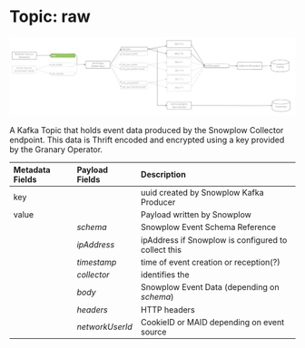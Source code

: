 # Topic: raw

![](../.gitbook/assets/dataflow_raw.png)

A Kafka Topic that holds event data produced by the Snowplow Collector endpoint. This data is Thrift encoded and encrypted using a key provided by the Granary Operator.

| Metadata Fields | Payload Fields | Description |
| :--- | :--- | :--- |
| key |  | uuid created by Snowplow Kafka Producer |
| value |  | Payload written by Snowplow |
|  | _schema_ | Snowplow Event Schema Reference |
|  | _ipAddress_ | ipAddress if Snowplow is configured to collect this |
|  | _timestamp_ | time of event creation or reception\(?\) |
|  | _collector_ | identifies the  |
|  | _body_ | Snowplow Event Data \(depending on _schema_\) |
|  | _headers_ | HTTP headers |
|  | _networkUserId_ | CookieID or MAID depending on event source |



